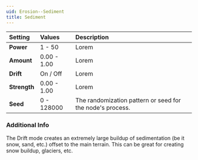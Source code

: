 ```yaml
---
uid: Erosion--Sediment
title: Sediment
---
```


| Setting      | Values      | Description                                               |
| :----------- | :---------- | :-------------------------------------------------------- |
| **Power**    | 1 - 50      | Lorem                                                     |
| **Amount**   | 0.00 - 1.00 | Lorem                                                     |
| **Drift**    | On / Off    | Lorem                                                     |
| **Strength** | 0.00 - 1.00 | Lorem                                                     |
| **Seed**     | 0 - 128000  | The randomization pattern or seed for the node's process. |

### Additional Info
The Drift mode creates an extremely large buildup of sedimentation (be it snow, sand, etc.) offset to the main terrain. This can be great for creating snow buildup, glaciers, etc.
